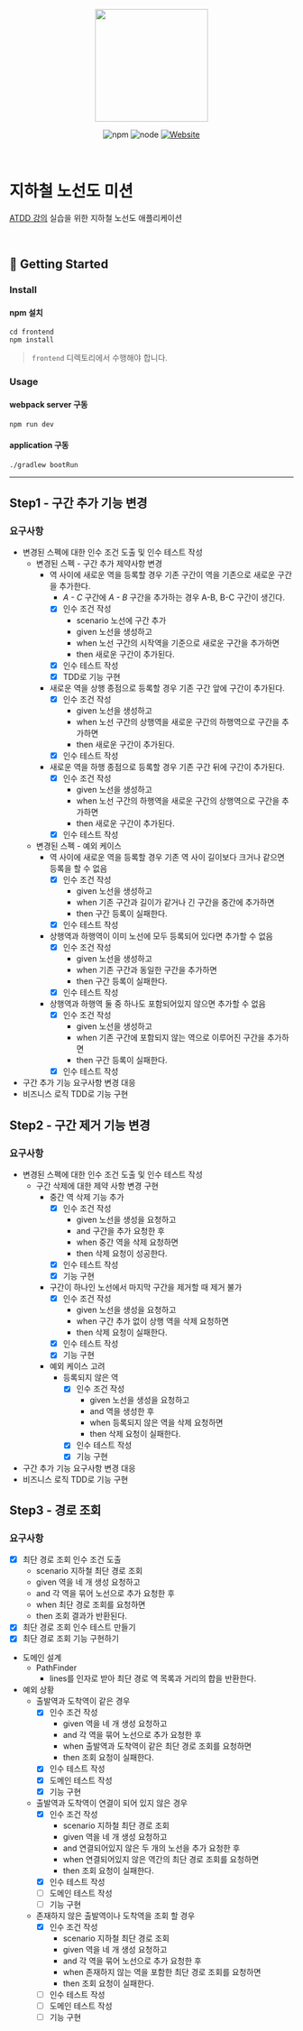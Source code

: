 <p align="center">
    <img width="200px;" src="https://raw.githubusercontent.com/woowacourse/atdd-subway-admin-frontend/master/images/main_logo.png"/>
</p>
<p align="center">
  <img alt="npm" src="https://img.shields.io/badge/npm-6.14.15-blue">
  <img alt="node" src="https://img.shields.io/badge/node-14.18.2-blue">
  <a href="https://edu.nextstep.camp/c/R89PYi5H" alt="nextstep atdd">
    <img alt="Website" src="https://img.shields.io/website?url=https%3A%2F%2Fedu.nextstep.camp%2Fc%2FR89PYi5H">
  </a>
</p>

<br>

# 지하철 노선도 미션
[ATDD 강의](https://edu.nextstep.camp/c/R89PYi5H) 실습을 위한 지하철 노선도 애플리케이션

<br>

## 🚀 Getting Started

### Install
#### npm 설치
```
cd frontend
npm install
```
> `frontend` 디렉토리에서 수행해야 합니다.

### Usage
#### webpack server 구동
```
npm run dev
```
#### application 구동
```
./gradlew bootRun
```

---

## Step1 - 구간 추가 기능 변경
### 요구사항
- 변경된 스펙에 대한 인수 조건 도출 및 인수 테스트 작성
  - 변경된 스펙 - 구간 추가 제약사항 변경
    - 역 사이에 새로운 역을 등록할 경우 기존 구간이 역을 기존으로 새로운 구간을 추가한다.
      - *A - C* 구간에 *A - B* 구간을 추가하는 경우 A-B, B-C 구간이 생긴다.
      - [X] 인수 조건 작성
        - scenario 노선에 구간 추가 
        - given 노선을 생성하고
        - when 노선 구간의 시작역을 기준으로 새로운 구간을 추가하면
        - then 새로운 구간이 추가된다.
      - [X] 인수 테스트 작성
      - [X] TDD로 기능 구현
    - 새로운 역을 상행 종점으로 등록할 경우 기존 구간 앞에 구간이 추가된다.
      - [X] 인수 조건 작성
        - given 노선을 생성하고
        - when 노선 구간의 상행역을 새로운 구간의 하행역으로 구간을 추가하면
        - then 새로운 구간이 추가된다.
      - [X] 인수 테스트 작성
    - 새로운 역을 하행 종점으로 등록할 경우 기존 구간 뒤에 구간이 추가된다.
      - [X] 인수 조건 작성
        - given 노선을 생성하고
        - when 노선 구간의 하행역을 새로운 구간의 상행역으로 구간을 추가하면
        - then 새로운 구간이 추가된다.
      - [X] 인수 테스트 작성
  - 변경된 스펙 - 예외 케이스
    - 역 사이에 새로운 역을 등록할 경우 기존 역 사이 길이보다 크거나 같으면 등록을 할 수 없음
      - [X] 인수 조건 작성
        - given 노선을 생성하고
        - when 기존 구간과 길이가 같거나 긴 구간을 중간에 추가하면
        - then 구간 등록이 실패한다.
      - [X] 인수 테스트 작성
    - 상행역과 하행역이 이미 노선에 모두 등록되어 있다면 추가할 수 없음
      - [X] 인수 조건 작성
        - given 노선을 생성하고
        - when 기존 구간과 동일한 구간을 추가하면
        - then 구간 등록이 실패한다.
      - [X] 인수 테스트 작성
    - 상행역과 하행역 둘 중 하나도 포함되어있지 않으면 추가할 수 없음
      - [X] 인수 조건 작성
        - given 노선을 생성하고
        - when 기존 구간에 포함되지 않는 역으로 이루어진 구간을 추가하면
        - then 구간 등록이 실패한다.
      - [X] 인수 테스트 작성
- 구간 추가 기능 요구사항 변경 대응
- 비즈니스 로직 TDD로 기능 구현

## Step2 - 구간 제거 기능 변경
### 요구사항
- 변경된 스펙에 대한 인수 조건 도출 및 인수 테스트 작성
  - 구간 삭제에 대한 제약 사항 변경 구현
    - 중간 역 삭제 기능 추가
      - [X] 인수 조건 작성
        - given 노선을 생성을 요청하고
        - and 구간을 추가 요청한 후
        - when 중간 역을 삭제 요청하면
        - then 삭제 요청이 성공한다.
      - [X] 인수 테스트 작성
      - [X] 기능 구현
    - 구간이 하나인 노선에서 마지막 구간을 제거할 때 제거 불가
      - [X] 인수 조건 작성
        - given 노선을 생성을 요청하고
        - when 구간 추가 없이 상행 역을 삭제 요청하면
        - then 삭제 요청이 실패한다.
      - [X] 인수 테스트 작성
      - [X] 기능 구현
    - 예외 케이스 고려
      - 등록되지 않은 역
        - [X] 인수 조건 작성
          - given 노선을 생성을 요청하고
          - and 역을 생성한 후
          - when 등록되지 않은 역을 삭제 요청하면
          - then 삭제 요청이 실패한다.
        - [X] 인수 테스트 작성
        - [X] 기능 구현
- 구간 추가 기능 요구사항 변경 대응
- 비즈니스 로직 TDD로 기능 구현

## Step3 - 경로 조회
### 요구사항
- [X] 최단 경로 조회 인수 조건 도출
  - scenario 지하철 최단 경로 조회 
  - given 역을 네 개 생성 요청하고
  - and 각 역을 묶어 노선으로 추가 요청한 후
  - when 최단 경로 조회를 요청하면
  - then 조회 결과가 반환된다.
- [X] 최단 경로 조회 인수 테스트 만들기
- [X] 최단 경로 조회 기능 구현하기
- 도메인 설계
  - PathFinder
    - lines를 인자로 받아 최단 경로 역 목록과 거리의 합을 반환한다.
- 예외 상황
  - 출발역과 도착역이 같은 경우
    - [X] 인수 조건 작성
      - given 역을 네 개 생성 요청하고
      - and 각 역을 묶어 노선으로 추가 요청한 후
      - when 출발역과 도착역이 같은 최단 경로 조회를 요청하면
      - then 조회 요청이 실패한다.
    - [X] 인수 테스트 작성
    - [X] 도메인 테스트 작성
    - [X] 기능 구현
  - 출발역과 도착역이 연결이 되어 있지 않은 경우
    - [X] 인수 조건 작성
      - scenario 지하철 최단 경로 조회
      - given 역을 네 개 생성 요청하고
      - and 연결되어있지 않은 두 개의 노선을 추가 요청한 후
      - when 연결되어있지 않은 역간의 최단 경로 조회를 요청하면
      - then 조회 요청이 실패한다.
    - [X] 인수 테스트 작성
    - [ ] 도메인 테스트 작성
    - [ ] 기능 구현
  - 존재하지 않은 출발역이나 도착역을 조회 할 경우
    - [X] 인수 조건 작성
      - scenario 지하철 최단 경로 조회
      - given 역을 네 개 생성 요청하고
      - and 각 역을 묶어 노선으로 추가 요청한 후
      - when 존재하지 않는 역을 포함한 최단 경로 조회를 요청하면
      - then 조회 요청이 실패한다.
    - [ ] 인수 테스트 작성
    - [ ] 도메인 테스트 작성
    - [ ] 기능 구현
